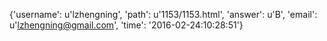 {'username': u'lzhengning', 'path': u'1153/1153.html', 'answer': u'B', 'email': u'lzhengning@gmail.com', 'time': '2016-02-24:10:28:51'}